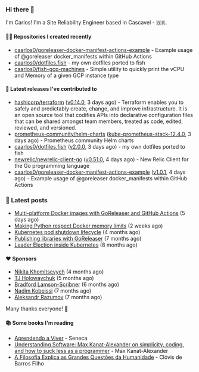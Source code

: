 ### Hi there 👋

I'm Carlos! I'm a Site Reliability Engineer based in Cascavel - 🇧🇷.

#### 👨‍💻 Repositories I created recently
- [caarlos0/goreleaser-docker-manifest-actions-example](https://github.com/caarlos0/goreleaser-docker-manifest-actions-example) - Example usage of @goreleaser docker_manifests within GitHub Actions
- [caarlos0/dotfiles.fish](https://github.com/caarlos0/dotfiles.fish) - my own dotfiles ported to fish
- [caarlos0/fish-gcp-machines](https://github.com/caarlos0/fish-gcp-machines) - Simple utility to quickly print the vCPU and Memory of a given GCP instance type

#### 🚀 Latest releases I've contributed to


- [hashicorp/terraform](https://github.com/hashicorp/terraform) ([v0.14.0](https://github.com/hashicorp/terraform/releases/tag/v0.14.0), 3 days ago) - Terraform enables you to safely and predictably create, change, and improve infrastructure. It is an open source tool that codifies APIs into declarative configuration files that can be shared amongst team members, treated as code, edited, reviewed, and versioned.
- [prometheus-community/helm-charts](https://github.com/prometheus-community/helm-charts) ([kube-prometheus-stack-12.4.0](https://github.com/prometheus-community/helm-charts/releases/tag/kube-prometheus-stack-12.4.0), 3 days ago) - Prometheus community Helm charts
- [caarlos0/dotfiles.fish](https://github.com/caarlos0/dotfiles.fish) ([v2.0.0](https://github.com/caarlos0/dotfiles.fish/releases/tag/v2.0.0), 3 days ago) - my own dotfiles ported to fish
- [newrelic/newrelic-client-go](https://github.com/newrelic/newrelic-client-go) ([v0.51.0](https://github.com/newrelic/newrelic-client-go/releases/tag/v0.51.0), 4 days ago) - New Relic Client for the Go programming language
- [caarlos0/goreleaser-docker-manifest-actions-example](https://github.com/caarlos0/goreleaser-docker-manifest-actions-example) ([v1.0.1](https://github.com/caarlos0/goreleaser-docker-manifest-actions-example/releases/tag/v1.0.1), 4 days ago) - Example usage of @goreleaser docker_manifests within GitHub Actions

### 📄 Latest posts
- [Multi-platform Docker images with GoReleaser and GitHub Actions](https://carlosbecker.com/posts/multi-platform-docker-images-goreleaser-gh-actions/) (5 days ago)
- [Making Python respect Docker memory limits](https://carlosbecker.com/posts/python-docker-limits/) (2 weeks ago)
- [Kubernetes pod shutdown lifecycle](https://carlosbecker.com/posts/k8s-pod-shutdown-lifecycle/) (4 months ago)
- [Publishing libraries with GoReleaser](https://carlosbecker.com/posts/goreleaser-libs/) (7 months ago)
- [Leader Election inside Kubernetes](https://carlosbecker.com/posts/k8s-leader-election/) (8 months ago)

#### ❤️ Sponsors
- [Nikita Khomitsevych](https://github.com/hamsternik) (4 months ago)
- [TJ Holowaychuk](https://github.com/tj) (5 months ago)
- [Bradford Lamson-Scribner](https://github.com/bradford-hamilton) (6 months ago)
- [Nadim Kobeissi](https://github.com/kaepora) (7 months ago)
- [Aleksandr Razumov](https://github.com/ernado) (7 months ago)

Many thanks everyone! 🙏

#### 📚 Some books I'm reading
- [Aprendendo a Viver](https://www.goodreads.com/book/show/28219486-aprendendo-a-viver) - Seneca
- [Understanding Software: Max Kanat-Alexander on simplicity, coding, and how to suck less as a programmer](https://www.goodreads.com/book/show/36389464-understanding-software) - Max Kanat-Alexander
- [A Filosofia Explica as Grandes Questões da Humanidade](https://www.goodreads.com/book/show/24265319-a-filosofia-explica-as-grandes-quest-es-da-humanidade) - Clóvis de Barros Filho
